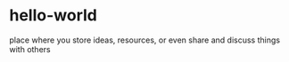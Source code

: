 # hello-world
 place where you store ideas, resources, or even share and discuss things with others
